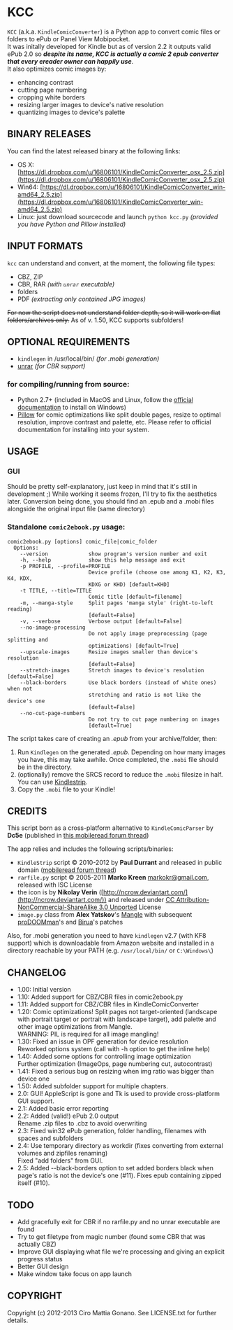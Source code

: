 # KCC

`KCC` (a.k.a. `KindleComicConverter`) is a Python app to convert comic files or folders to ePub or Panel View Mobipocket.  
It was initally developed for Kindle but as of version 2.2 it outputs valid ePub 2.0 so _**despite its name, KCC is
actually a comic 2 epub converter that every ereader owner can happily use**_.  
It also optimizes comic images by:
- enhancing contrast
- cutting page numbering
- cropping white borders
- resizing larger images to device's native resolution
- quantizing images to device's palette

## BINARY RELEASES
You can find the latest released binary at the following links:  
- OS X: [https://dl.dropbox.com/u/16806101/KindleComicConverter_osx_2.5.zip](https://dl.dropbox.com/u/16806101/KindleComicConverter_osx_2.5.zip)
- Win64: [https://dl.dropbox.com/u/16806101/KindleComicConverter_win-amd64_2.5.zip](https://dl.dropbox.com/u/16806101/KindleComicConverter_win-amd64_2.5.zip)
- Linux: just download sourcecode and launch `python kcc.py` *(provided you have Python and Pillow installed)*

## INPUT FORMATS
`kcc` can understand and convert, at the moment, the following file types:  
- CBZ, ZIP
- CBR, RAR *(with `unrar` executable)*
- folders
- PDF *(extracting only contained JPG images)*

~~For now the script does not understand folder depth, so it will work on flat folders/archives only.~~
As of v. 1.50, KCC supports subfolders!

## OPTIONAL REQUIREMENTS
- `kindlegen` in /usr/local/bin/ *(for .mobi generation)*
- [unrar](http://www.rarlab.com/download.htm) *(for CBR support)*

### for compiling/running from source:
- Python 2.7+ (included in MacOS and Linux, follow the [official documentation](http://www.python.org/getit/windows/) to install on Windows)
- [Pillow](http://pypi.python.org/pypi/Pillow/) for comic optimizations like split double pages, resize to optimal resolution, improve contrast and palette, etc.
  Please refer to official documentation for installing into your system.

## USAGE

### GUI

Should be pretty self-explanatory, just keep in mind that it's still in development ;)
While working it seems frozen, I'll try to fix the aesthetics later.
Conversion being done, you should find an .epub and a .mobi files alongside the original input file (same directory)

### Standalone `comic2ebook.py` usage:

```
comic2ebook.py [options] comic_file|comic_folder
  Options:
    --version             show program's version number and exit
    -h, --help            show this help message and exit
    -p PROFILE, --profile=PROFILE
                          Device profile (choose one among K1, K2, K3, K4, KDX,
                          KDXG or KHD) [default=KHD]
    -t TITLE, --title=TITLE
                          Comic title [default=filename]
    -m, --manga-style     Split pages 'manga style' (right-to-left reading)
                          [default=False]
    -v, --verbose         Verbose output [default=False]
    --no-image-processing
                          Do not apply image preprocessing (page splitting and
                          optimizations) [default=True]
    --upscale-images      Resize images smaller than device's resolution
                          [default=False]
    --stretch-images      Stretch images to device's resolution [default=False]
    --black-borders       Use black borders (instead of white ones) when not
                          stretching and ratio is not like the device's one
                          [default=False]
    --no-cut-page-numbers
                          Do not try to cut page numbering on images
                          [default=True]
```

The script takes care of creating an *.epub* from your archive/folder, then:  
1. Run `Kindlegen` on the generated *.epub*. Depending on how many images you have, this may take awhile. Once completed, the `.mobi` file should be in the directory.  
2. (optionally) remove the SRCS record to reduce the `.mobi` filesize in half. You can use [Kindlestrip](http://www.mobileread.com/forums/showthread.php?t=96903).  
3. Copy the `.mobi` file to your Kindle!

## CREDITS
This script born as a cross-platform alternative to `KindleComicParser` by **Dc5e** (published in [this mobileread forum thread](http://www.mobileread.com/forums/showthread.php?t=192783))

The app relies and includes the following scripts/binaries:

 - `KindleStrip` script &copy; 2010-2012 by **Paul Durrant** and released in public domain
([mobileread forum thread](http://www.mobileread.com/forums/showthread.php?t=96903))
 - `rarfile.py` script &copy; 2005-2011 **Marko Kreen** <markokr@gmail.com>, released with ISC License
 - the icon is by **Nikolay Verin** ([http://ncrow.deviantart.com/](http://ncrow.deviantart.com/)) and released under [CC Attribution-NonCommercial-ShareAlike 3.0 Unported](http://creativecommons.org/licenses/by-nc-sa/3.0/) License
 - `image.py` class from **Alex Yatskov**'s [Mangle](http://foosoft.net/mangle/) with subsequent [proDOOMman](https://github.com/proDOOMman/Mangle)'s and [Birua](https://github.com/Birua/Mangle)'s patches

Also, for .mobi generation you need to have `kindlegen` v2.7 (with KF8 support) which is downloadable from Amazon website
and installed in a directory reachable by your PATH (e.g. `/usr/local/bin/` or `C:\Windows\`)


## CHANGELOG
  - 1.00: Initial version
  - 1.10: Added support for CBZ/CBR files in comic2ebook.py
  - 1.11: Added support for CBZ/CBR files in KindleComicConverter
  - 1.20: Comic optimizations! Split pages not target-oriented (landscape with portrait target or portrait
   with landscape target), add palette and other image optimizations from Mangle.  
   WARNING: PIL is required for all image mangling!
  - 1.30: Fixed an issue in OPF generation for device resolution  
   Reworked options system (call with -h option to get the inline help)
  - 1.40: Added some options for controlling image optimization  
        Further optimization (ImageOps, page numbering cut, autocontrast)
  - 1.41: Fixed a serious bug on resizing when img ratio was bigger than device one
  - 1.50: Added subfolder support for multiple chapters.
  - 2.0: GUI! AppleScript is gone and Tk is used to provide cross-platform GUI support.
  - 2.1: Added basic error reporting
  - 2.2: Added (valid!) ePub 2.0 output  
        Rename .zip files to .cbz to avoid overwriting
  - 2.3: Fixed win32 ePub generation, folder handling, filenames with spaces and subfolders
  - 2.4: Use temporary directory as workdir (fixes converting from external volumes and zipfiles renaming)  
        Fixed "add folders" from GUI.
  - 2.5: Added --black-borders option to set added borders black when page's ratio is not the device's one (#11).
        Fixes epub containing zipped itself (#10).

## TODO
  - Add gracefully exit for CBR if no rarfile.py and no unrar executable are found
  - Try to get filetype from magic number (found some CBR that was actually CBZ)
  - Improve GUI displaying what file we're processing and giving an explicit progress status
  - Better GUI design
  - Make window take focus on app launch

## COPYRIGHT

Copyright (c) 2012-2013 Ciro Mattia Gonano. See LICENSE.txt for further details.
